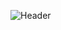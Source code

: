 ![Header](https://capsule-render.vercel.app/api?type=Waving&color=timeGradient&height=200&animation=fadeIn&section=header&text=StarTech_Dev&fontSize=70)
